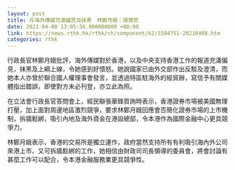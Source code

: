 ```yaml
---
layout: post
title: 斥海外傳媒充滿偏見及抹黑　林鄭月娥：很憤怒
date: 2021-04-08 13:05:56.000000000 +08:00
link: https://news.rthk.hk/rthk/ch/component/k2/1584751-20210408.htm
categories: rthk
---
```


行政長官林鄭月娥批評，海外傳媒對於香港，以及中央支持香港工作的報道充滿偏見，抹黑及上綱上線，令她感到好憤怒。她說國家已由外交部作出反駁及澄清，而她本人亦曾於聯合國人權理事會發言，並透過特區駐海外的經貿辦，寫信予有關媒體指出錯誤，即使對方未必刊登，亦立此為照。

在立法會行政長官答問會上，經民聯張華鋒質詢時表示，香港證券市場被美國無理打壓，加上面對周邊地區激烈競爭，要求林鄭月娥回應會否簡化證券市場的上市機制，拆牆鬆綁，吸引內地及海外資金在港設總部，令本港作為國際金融中心更具競爭力。

林鄭月娥表示，香港的交易所是獨立運作，政府當然支持所有有利吸引海內外公司來港上市、又可拆牆鬆綁的工作，她相信由財政司司長領導的委員會，將會討論有甚麼工作可以配合，令本港金融服務業更具競爭性。
